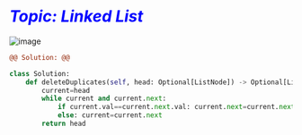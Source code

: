 
<h1 style="color:blue;"><em> Topic: Linked List</em></h1>


![image](https://user-images.githubusercontent.com/11164303/169665991-5ef6b618-265f-4fcb-bdb4-bbe58f04b582.png)



```diff
@@ Solution: @@
```
```python
class Solution:
    def deleteDuplicates(self, head: Optional[ListNode]) -> Optional[ListNode]:
        current=head
        while current and current.next:
            if current.val==current.next.val: current.next=current.next.next
            else: current=current.next
        return head
```
